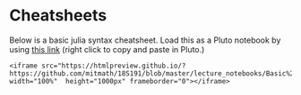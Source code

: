 # Cheatsheets

Below is a basic julia syntax cheatsheet. Load this as a Pluto notebook by using [this link](https://github.com/mitmath/18S191/blob/master/lecture_notebooks/Basic%20Julia%20syntax.jl) (right click to copy and paste in Pluto.)

~~~
<iframe src="https://htmlpreview.github.io/?https://github.com/mitmath/18S191/blob/master/lecture_notebooks/Basic%20Julia%20syntax.html" width="100%"  height="1000px" frameborder="0"></iframe>
~~~


